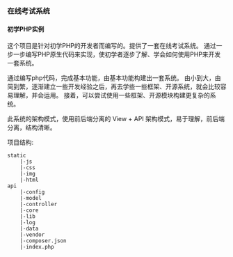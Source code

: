 ### 在线考试系统
#### 初学PHP实例

这个项目是针对初学PHP的开发者而编写的。提供了一套在线考试系统。
通过一步一步编写PHP原生代码来实现，使初学者逐步了解、学会如何使用PHP来开发一套系统。

通过编写php代码，完成基本功能，由基本功能构建出一套系统。
由小到大，由简到繁，逐渐建立一些开发经验之后，再去学些一些框架、开源系统，就会比较容易理解，并会运用。
接着，可以尝试使用一些框架、开源模块构建更复杂的系统。

此系统的架构模式，使用前后端分离的 View + API 架构模式，易于理解，前后端分离，结构清晰。

项目结构:

```
static
    |-js
    |-css
    |-img
    |-html
api
    |-config
    |-model
    |-controller
    |-core
    |-lib
    |-log
    |-data
    |-vendor
    |-composer.json
    |-index.php
    
```
